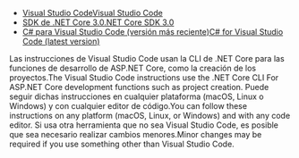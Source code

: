 * [<span data-ttu-id="81602-101">Visual Studio Code</span><span class="sxs-lookup"><span data-stu-id="81602-101">Visual Studio Code</span></span>](https://code.visualstudio.com/download)
* [<span data-ttu-id="81602-102">SDK de .NET Core 3.0</span><span class="sxs-lookup"><span data-stu-id="81602-102">.NET Core SDK 3.0</span></span>](https://dotnet.microsoft.com/download/dotnet-core/3.0)
* [<span data-ttu-id="81602-103">C# para Visual Studio Code (versión más reciente)</span><span class="sxs-lookup"><span data-stu-id="81602-103">C# for Visual Studio Code (latest version)</span></span>](https://marketplace.visualstudio.com/items?itemName=ms-vscode.csharp)

<span data-ttu-id="81602-104">Las instrucciones de Visual Studio Code usan la CLI de .NET Core para las funciones de desarrollo de ASP.NET Core, como la creación de los proyectos.</span><span class="sxs-lookup"><span data-stu-id="81602-104">The Visual Studio Code instructions use the .NET Core CLI For ASP.NET Core development functions such as project creation.</span></span> <span data-ttu-id="81602-105">Puede seguir dichas instrucciones en cualquier plataforma (macOS, Linux o Windows) y con cualquier editor de código.</span><span class="sxs-lookup"><span data-stu-id="81602-105">You can follow these instructions on any platform (macOS, Linux, or Windows) and with any code editor.</span></span> <span data-ttu-id="81602-106">Si usa otra herramienta que no sea Visual Studio Code, es posible que sea necesario realizar cambios menores.</span><span class="sxs-lookup"><span data-stu-id="81602-106">Minor changes may be required if you use something other than Visual Studio Code.</span></span>
